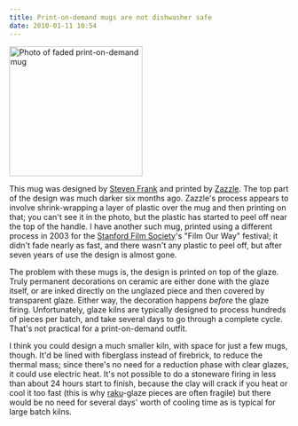 ```yaml
---
title: Print-on-demand mugs are not dishwasher safe
date: 2010-01-11 10:54
---
```


[<img src="http://farm5.static.flickr.com/4070/4264349109_5cece54246_m.jpg"
      width="240" height="234" alt="Photo of faded print-on-demand
      mug">](http://www.flickr.com/photos/zackw/4264349109/)

This mug was designed by [Steven Frank][] and printed by [Zazzle][].
The top part of the design was much darker six months ago. Zazzle's
process appears to involve shrink-wrapping a layer of plastic over the
mug and then printing on that; you can't see it in the photo, but the
plastic has started to peel off near the top of the handle. I have
another such mug, printed using a different process in 2003 for the
[Stanford Film Society][sfs]'s "Film Our Way" festival; it didn't fade
nearly as fast, and there wasn't any plastic to peel off, but after
seven years of use the design is almost gone.

The problem with these mugs is, the design is printed on top of the
glaze. Truly permanent decorations on ceramic are either done with the
glaze itself, or are inked directly on the unglazed piece and then
covered by transparent glaze. Either way, the decoration happens
_before_ the glaze firing. Unfortunately, glaze kilns are typically
designed to process hundreds of pieces per batch, and take several
days to go through a complete cycle. That's not practical for a
print-on-demand outfit.

I think you could design a much smaller kiln, with space for just a
few mugs, though. It'd be lined with fiberglass instead of firebrick,
to reduce the thermal mass; since there's no need for a reduction
phase with clear glazes, it could use electric heat. It's not possible
to do a stoneware firing in less than about 24 hours start to finish,
because the clay will crack if you heat or cool it too fast (this is
why [raku][]-glaze pieces are often fragile) but there would be no
need for several days' worth of cooling time as is typical for large
batch kilns.

[Steven Frank]: http://www.zazzle.com/store/stevenfrank
[Zazzle]: http://www.zazzle.com/
[sfs]: http://www.stanfordfilmsociety.com/
[raku]: https://en.wikipedia.org/wiki/Raku_ware
